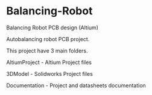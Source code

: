# Balancing-Robot
Balancing Robot PCB design (Altium)

Autobalancing robot PCB project.

This project have 3 main folders. 

  AltiumProject - Altium Project files
  
  3DModel - Solidworks Project files
  
  Documentation - Project and datasheets documentation
